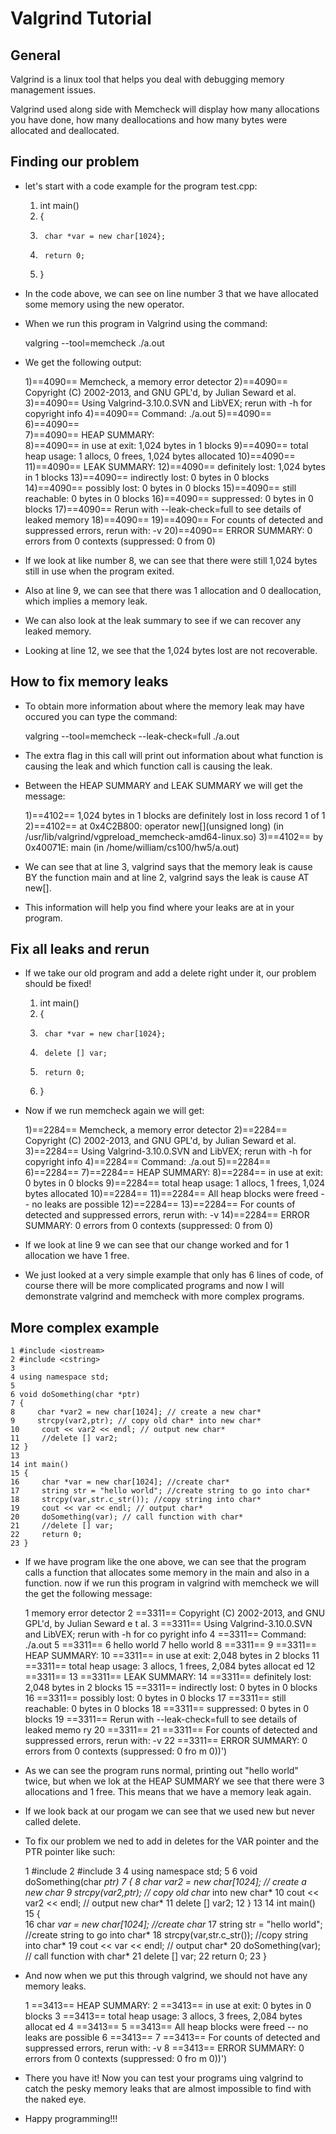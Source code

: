 
Valgrind Tutorial
=================

General
-------

Valgrind is a linux tool that helps you deal with debugging memory management issues. 

Valgrind used along side with Memcheck will display how many allocations you have done, how many deallocations and how many bytes were allocated and deallocated.

Finding our problem
-------------------


 * let's start with a code example for the program test.cpp:


    1)  int main()
    2)  {   
    3)      char *var = new char[1024};
    4)      return 0;
    5)  }

 * In the code above, we can see on line number 3 that we have allocated some memory using the new operator.

 * When we run this program in Valgrind using the command:

    valgring --tool=memcheck ./a.out
    
 * We get the following output:


    1)==4090== Memcheck, a memory error detector
    2)==4090== Copyright (C) 2002-2013, and GNU GPL'd, by Julian Seward et al.
    3)==4090== Using Valgrind-3.10.0.SVN and LibVEX; rerun with -h for copyright info
    4)==4090== Command: ./a.out
    5)==4090== 
    6)==4090==    
    7)==4090== HEAP SUMMARY:  
    8)==4090==     in use at exit: 1,024 bytes in 1 blocks
    9)==4090==   total heap usage: 1 allocs, 0 frees, 1,024 bytes allocated
    10)==4090== 
    11)==4090== LEAK SUMMARY:
    12)==4090==    definitely lost: 1,024 bytes in 1 blocks
    13)==4090==    indirectly lost: 0 bytes in 0 blocks
    14)==4090==      possibly lost: 0 bytes in 0 blocks
    15)==4090==    still reachable: 0 bytes in 0 blocks
    16)==4090==         suppressed: 0 bytes in 0 blocks
    17)==4090== Rerun with --leak-check=full to see details of leaked memory
    18)==4090== 
    19)==4090== For counts of detected and suppressed errors, rerun with: -v
    20)==4090== ERROR SUMMARY: 0 errors from 0 contexts (suppressed: 0 from 0)

 * If we look at like number 8, we can see that there were still 1,024 bytes still in use when the program exited. 

 * Also at line 9, we can see that there was 1 allocation and 0 deallocation, which implies a memory leak.

 * We can also look at the leak summary to see if we can recover any leaked memory.

 * Looking at line 12, we see that the 1,024 bytes lost are not recoverable.


How to fix memory leaks
-----------------------

 * To obtain more information about where the memory leak may have occured you can type the command:


    valgring --tool=memcheck --leak-check=full ./a.out


 * The extra flag in this call will print out information about what function is causing the leak and which function call is causing the leak.

 * Between the HEAP SUMMARY and LEAK SUMMARY we will get the message:


    1)==4102== 1,024 bytes in 1 blocks are definitely lost in loss record 1 of 1
    2)==4102==    at 0x4C2B800: operator new[](unsigned long) (in /usr/lib/valgrind/vgpreload_memcheck-amd64-linux.so)
    3)==4102==    by 0x40071E: main (in /home/william/cs100/hw5/a.out)

 * We can see that at line 3, valgrind says that the memory leak is cause BY the function main and at line 2, valgrind says the leak is cause AT new[].

 * This information will help you find where your leaks are at in your program.

    
Fix all leaks and rerun
-----------------------

 * If we take our old program and add a delete right under it, our problem should be fixed!


    1)  int main()
    2)  {   
    3)      char *var = new char[1024};
    4)      delete [] var;
    5)      return 0;
    6)  }

 * Now if we run memcheck again we will get:


    1)==2284== Memcheck, a memory error detector
    2)==2284== Copyright (C) 2002-2013, and GNU GPL'd, by Julian Seward et al.
    3)==2284== Using Valgrind-3.10.0.SVN and LibVEX; rerun with -h for copyright info
    4)==2284== Command: ./a.out
    5)==2284== 
    6)==2284== 
    7)==2284== HEAP SUMMARY:
    8)==2284==     in use at exit: 0 bytes in 0 blocks
    9)==2284==   total heap usage: 1 allocs, 1 frees, 1,024 bytes allocated
    10)==2284== 
    11)==2284== All heap blocks were freed -- no leaks are possible
    12)==2284== 
    13)==2284== For counts of detected and suppressed errors, rerun with: -v
    14)==2284== ERROR SUMMARY: 0 errors from 0 contexts (suppressed: 0 from 0)

 * If we look at line 9 we can see that our change worked and for 1 allocation we have 1 free.

 * We just looked at a very simple example that only has 6 lines of code, of course there will be more complicated programs and now I will demonstrate valgrind and memcheck with more complex programs.

More complex example
--------------------



    1 #include <iostream>
    2 #include <cstring>
    3 
    4 using namespace std;
    5 
    6 void doSomething(char *ptr)
    7 {
    8     char *var2 = new char[1024]; // create a new char*
    9     strcpy(var2,ptr); // copy old char* into new char*
    10     cout << var2 << endl; // output new char*
    11     //delete [] var2;
    12 }
    13 
    14 int main()
    15 {   
    16     char *var = new char[1024]; //create char*
    17     string str = "hello world"; //create string to go into char*
    18     strcpy(var,str.c_str()); //copy string into char*
    19     cout << var << endl; // output char*
    20     doSomething(var); // call function with char*
    21     //delete [] var;
    22     return 0; 
    23 }  


 * If we have program like the one above, we can see that the program calls a function that  allocates some memory in the main and also in a function. now if we run this program in valgrind with memcheck we will the get the following message:


    1  memory error detector
    2  ==3311== Copyright (C) 2002-2013, and GNU GPL'd, by Julian Seward e    t al.
    3  ==3311== Using Valgrind-3.10.0.SVN and LibVEX; rerun with -h for co    pyright info
    4  ==3311== Command: ./a.out
    5  ==3311== 
    6  hello world
    7  hello world
    8  ==3311== 
    9  ==3311== HEAP SUMMARY:
    10  ==3311==     in use at exit: 2,048 bytes in 2 blocks
    11  ==3311==   total heap usage: 3 allocs, 1 frees, 2,084 bytes allocat    ed
    12  ==3311== 
    13  ==3311== LEAK SUMMARY:
    14  ==3311==    definitely lost: 2,048 bytes in 2 blocks
    15  ==3311==    indirectly lost: 0 bytes in 0 blocks
    16  ==3311==      possibly lost: 0 bytes in 0 blocks
    17  ==3311==    still reachable: 0 bytes in 0 blocks
    18  ==3311==         suppressed: 0 bytes in 0 blocks
    19  ==3311== Rerun with --leak-check=full to see details of leaked memo    ry
    20  ==3311== 
    21  ==3311== For counts of detected and suppressed errors, rerun with:     -v
    22  ==3311== ERROR SUMMARY: 0 errors from 0 contexts (suppressed: 0 fro    m 0))')


 * As we can see the program runs normal, printing out "hello world" twice, but when we lok at the HEAP SUMMARY we see that there were 3 allocations and 1 free. This means that we have a memory leak again.
 * If we look back at our progam we can see that we used new but never called delete.
 * To fix our problem we ned to add in deletes for the VAR pointer and the PTR pointer like such:


    1 #include <iostream>
    2 #include <cstring>
    3 
    4 using namespace std;
    5 
    6 void doSomething(char *ptr)
    7 {
    8     char *var2 = new char[1024]; // create a new char*
    9     strcpy(var2,ptr); // copy old char* into new char*
    10     cout << var2 << endl; // output new char*
    11     delete [] var2;
    12 }
    13 
    14 int main()
    15 {   
    16     char *var = new char[1024]; //create char*
    17     string str = "hello world"; //create string to go into char*
    18     strcpy(var,str.c_str()); //copy string into char*
    19     cout << var << endl; // output char*
    20     doSomething(var); // call function with char*
    21     delete [] var;
    22     return 0; 
    23 } 
    
 * And now when we put this through valgrind, we should not have any memory leaks.


    1  ==3413== HEAP SUMMARY:
    2  ==3413==     in use at exit: 0 bytes in 0 blocks
    3  ==3413==   total heap usage: 3 allocs, 3 frees, 2,084 bytes allocat    ed
    4  ==3413==
    5  ==3413== All heap blocks were freed -- no leaks are possible
    6  ==3413== 
    7  ==3413== For counts of detected and suppressed errors, rerun with:     -v
    8  ==3413== ERROR SUMMARY: 0 errors from 0 contexts (suppressed: 0 fro    m 0))')

 * There you have it! Now you can test your programs uing valgrind to catch the pesky memory leaks that are almost impossible to find with the naked eye.
 * Happy programming!!!